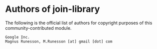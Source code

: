 # Authors of join-library

The following is the official list of authors for copyright purposes of this community-contributed module.

    Google Inc.
    Magnus Runesson, M.Runesson [at] gmail [dot] com
